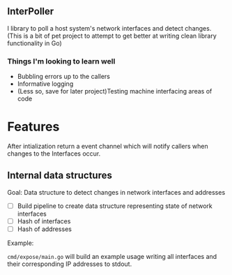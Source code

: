 InterPoller
-----------

I library to poll a host system's network interfaces and detect changes. (This is a bit of pet project to attempt to get better at writing clean library functionality in Go)

### Things I'm looking to learn well

* Bubbling errors up to the callers
* Informative logging
* (Less so, save for later project)Testing machine interfacing areas of code


# Features

After intialization return a event channel which will notify callers when changes to the Interfaces occur. 

## Internal data structures

Goal: Data structure to detect changes in network interfaces and addresses
* [ ] Build pipeline to create data structure representing state of network interfaces
* [ ] Hash of interfaces
* [ ] Hash of addresses

Example:

`cmd/expose/main.go` will build an example usage writing all interfaces and their corresponding IP addresses to stdout.


